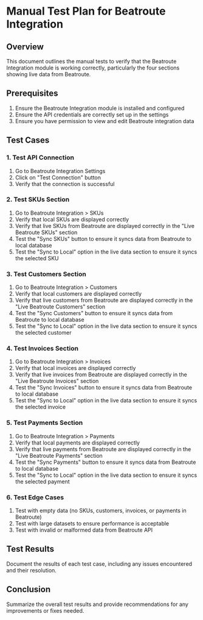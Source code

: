 # Manual Test Plan for Beatroute Integration

## Overview
This document outlines the manual tests to verify that the Beatroute Integration module is working correctly, particularly the four sections showing live data from Beatroute.

## Prerequisites
1. Ensure the Beatroute Integration module is installed and configured
2. Ensure the API credentials are correctly set up in the settings
3. Ensure you have permission to view and edit Beatroute integration data

## Test Cases

### 1. Test API Connection
1. Go to Beatroute Integration Settings
2. Click on "Test Connection" button
3. Verify that the connection is successful

### 2. Test SKUs Section
1. Go to Beatroute Integration > SKUs
2. Verify that local SKUs are displayed correctly
3. Verify that live SKUs from Beatroute are displayed correctly in the "Live Beatroute SKUs" section
4. Test the "Sync SKUs" button to ensure it syncs data from Beatroute to local database
5. Test the "Sync to Local" option in the live data section to ensure it syncs the selected SKU

### 3. Test Customers Section
1. Go to Beatroute Integration > Customers
2. Verify that local customers are displayed correctly
3. Verify that live customers from Beatroute are displayed correctly in the "Live Beatroute Customers" section
4. Test the "Sync Customers" button to ensure it syncs data from Beatroute to local database
5. Test the "Sync to Local" option in the live data section to ensure it syncs the selected customer

### 4. Test Invoices Section
1. Go to Beatroute Integration > Invoices
2. Verify that local invoices are displayed correctly
3. Verify that live invoices from Beatroute are displayed correctly in the "Live Beatroute Invoices" section
4. Test the "Sync Invoices" button to ensure it syncs data from Beatroute to local database
5. Test the "Sync to Local" option in the live data section to ensure it syncs the selected invoice

### 5. Test Payments Section
1. Go to Beatroute Integration > Payments
2. Verify that local payments are displayed correctly
3. Verify that live payments from Beatroute are displayed correctly in the "Live Beatroute Payments" section
4. Test the "Sync Payments" button to ensure it syncs data from Beatroute to local database
5. Test the "Sync to Local" option in the live data section to ensure it syncs the selected payment

### 6. Test Edge Cases
1. Test with empty data (no SKUs, customers, invoices, or payments in Beatroute)
2. Test with large datasets to ensure performance is acceptable
3. Test with invalid or malformed data from Beatroute API

## Test Results
Document the results of each test case, including any issues encountered and their resolution.

## Conclusion
Summarize the overall test results and provide recommendations for any improvements or fixes needed.